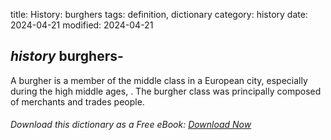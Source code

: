 title: History: burghers
tags: definition, dictionary
category: history
date: 2024-04-21
modified: 2024-04-21

## _history_  burghers-
A burgher is a member of the middle class in a
  European city, especially during the high middle ages,  .    The
  burgher class was principally composed of merchants and trades people.



###### Download *this* dictionary as a Free eBook: [Download Now]({static}static/SerfHistoryDictionary.pdf)

